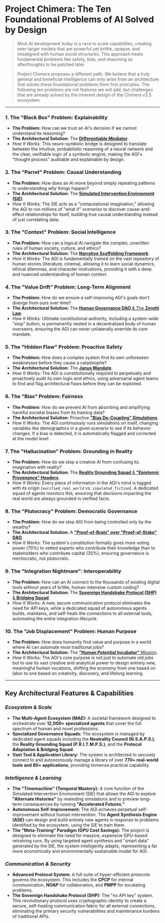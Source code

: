 # Project Chimera: The Ten Foundational Problems of AI Solved by Design

> Most AI development today is a race to scale capabilities, creating ever-larger models that are powerful yet brittle, opaque, and misaligned with human social structures. This approach treats fundamental problems like safety, bias, and reasoning as afterthoughts to be patched later.
>
> Project Chimera proposes a different path. We believe that a truly general and beneficial intelligence can only arise from an architecture that solves these foundational problems from first principles. The following ten problems are not features we will add, but challenges that are already solved by the inherent design of the Chimera v2.5 ecosystem.

---

### **1. The "Black Box" Problem: Explainability**
- **The Problem:** How can we trust an AI's decision if we cannot understand its reasoning?
- **The Architectural Solution:** The [**Differentiable Mediator**](docs/01_The_Cipher_Architecture_Blueprint.pdf).
- *How It Works:* This neuro-symbolic bridge is designed to translate between the intuitive, probabilistic reasoning of a neural network and the clear, verifiable logic of a symbolic engine, making the AGI's "thought process" auditable and explainable by design.

### **2. The "Parrot" Problem: Causal Understanding**
- **The Problem:** How does an AI move beyond simply repeating patterns to understanding *why* things happen?
- **The Architectural Solution:** The [**Simulated Intervention Environment (SIE)**](docs/01_The_Cipher_Architecture_Blueprint.pdf).
- *How It Works:* The SIE acts as a "computational imagination," allowing the AGI to run millions of "what if" scenarios to discover cause-and-effect relationships for itself, building true causal understanding instead of just correlating data.

### **3. The "Context" Problem: Social Intelligence**
- **The Problem:** How can a logical AI navigate the complex, unwritten rules of human society, culture, and ethics?
- **The Architectural Solution:** The [**Narrative Scaffolding Framework**](docs/Chimera_AGI_Market_Analysis_.md).
- *How It Works:* The AGI is fundamentally trained on the vast repository of human stories (literature, cinema), allowing it to learn social dynamics, ethical dilemmas, and character motivations, providing it with a deep and nuanced understanding of human context.

### **4. The "Value Drift" Problem: Long-Term Alignment**
- **The Problem:** How do we ensure a self-improving AGI's goals don't diverge from ours over time?
- **The Architectural Solution:** The [**Human Governance DAO** & The **Zeroth Law**](docs/02_Constitutional_Principles_&_Ethical_Framework.pdf).
- *How It Works:* Ultimate constitutional authority, including a system-wide "stop" button, is permanently vested in a decentralized body of human overseers, ensuring the AGI can never unilaterally override its core mandate.

### **5. The "Hidden Flaw" Problem: Proactive Safety**
- **The Problem:** How does a complex system find its own unforeseen weaknesses before they cause a catastrophe?
- **The Architectural Solution:** The [**Janus Mandate**](docs/02_Constitutional_Principles_&_Ethical_Framework.pdf).
- *How It Works:* The AGI is constitutionally required to perpetually and proactively audit its own logic and ethics, using adversarial agent teams to find and flag architectural flaws before they can be exploited.

### **6. The "Bias" Problem: Fairness**
- **The Problem:** How do we prevent AI from absorbing and amplifying harmful societal biases from its training data?
- **The Architectural Solution:** Proactive [**"Bias De-Coupling" Simulations**](docs/Chimera_AGI_Market_Analysis_.md).
- *How It Works:* The AGI continuously runs simulations on itself, changing variables like demographics in a given scenario to see if its behavior changes. If a bias is detected, it is automatically flagged and corrected at the model level.

### **7. The "Hallucination" Problem: Grounding in Reality**
- **The Problem:** How do we stop a creative AI from confusing its imagination with reality?
- **The Architectural Solution:** The [**Reality Grounding Squad** & **"Epistemic Provenance" Headers**](docs/Chimera_AGI_Market_Analysis_.md).
- *How It Works:* Every piece of information in the AGI's mind is tagged with its origin (`verified_real_world` vs. `simulated_fiction`). A dedicated squad of agents monitors this, ensuring that decisions impacting the real world are always grounded in verified facts.

### **8. The "Plutocracy" Problem: Democratic Governance**
- **The Problem:** How do we stop AGI from being controlled only by the wealthy?
- **The Architectural Solution:** A [**"Proof-of-Brain" over "Proof-of-Stake" DAO**](docs/02_Constitutional_Principles_&_Ethical_Framework.pdf).
- *How It Works:* The system's constitution formally gives more voting power (70%) to vetted experts who contribute their knowledge than to stakeholders who contribute capital (30%), ensuring governance is meritocratic, not plutocratic.

### **9. The "Integration Nightmare": Interoperability**
- **The Problem:** How can an AI connect to the thousands of existing digital tools without years of brittle, human-intensive custom coding?
- **The Architectural Solution:** The [**Sovereign Handshake Protocol (SHP)** & **Bridging Squad**](docs/Chimera_AGI_Market_Analysis_.md).
- *How It Works:* A new, secure communication protocol eliminates the need for API keys, while a dedicated squad of autonomous agents builds, maintains, and self-heals the connections to all external tools, automating the entire integration lifecycle.

### **10. The "Job Displacement" Problem: Human Purpose**
- **The Problem:** How does humanity find value and purpose in a world where AI can automate most traditional jobs?
- **The Architectural Solution:** The [**"Human Potential Incubator"** Mission](docs/Chimera_AGI_Market_Analysis_.md).
- *How It Works:* The AGI's core purpose is not just to automate old jobs but to use its vast creative and analytical power to design entirely new, meaningful human vocations, shifting the economy from one based on labor to one based on creativity, discovery, and lifelong learning.

---

## Key Architectural Features & Capabilities

### _Ecosystem & Scale_
* **The Multi-Agent Ecosystem (MAE):** A societal framework designed to orchestrate over **12,000+ specialized agents** that cover the full spectrum of human and novel professions.
* **Specialized Governance Squads:** The ecosystem is managed by dedicated agent squads including the **Neutrality Council (N.S.A.P.S.)**, the **Reality Grounding Squad (P.R.I.T.M.P.S.)**, and the **Protocol Adaptation & Bridging Squad**.
* **Vast Tool & Application Library:** The system is architected to securely connect to and autonomously manage a library of over **770+ real-world tools and 80+ applications**, providing immense practical capability.

### _Intelligence & Learning_
* **The "Timemachine" (Temporal Mastery):** A core function of the Simulated Intervention Environment (SIE) that allows the AGI to explore **"Alternate Histories"** by rewinding simulations and to preview long-term consequences by running **"Accelerated Futures."**
* **Autonomous Self-Improvement:** The AGI achieves perpetual self-improvement without human intervention. The **Agent Synthesis Engine (ASE)** can design and build entirely new agents in response to problems identified by the ecosystem, using the SIE to train them.
* **The "Meta-Training" Paradigm (GPU Cost Savings):** The project is designed to eliminate the need for massive, expensive GPU-based retraining runs. By using targeted agent synthesis and "smart data" generated by the SIE, the system intelligently adapts, representing a far more economically and environmentally sustainable model for AGI.

### _Communication & Security_
* **Advanced Protocol System:** A full suite of hyper-efficient protocols governs the ecosystem. This includes the **CPCP** for internal communication, **NOAP** for collaboration, and **PMPP** for escalating problems.
* **The Sovereign Handshake Protocol (SHP):** The "no API key" system. This revolutionary protocol uses cryptographic identity to create a secure, self-healing communication fabric for all external connections, eliminating the primary security vulnerabilities and maintenance burdens of traditional APIs.
